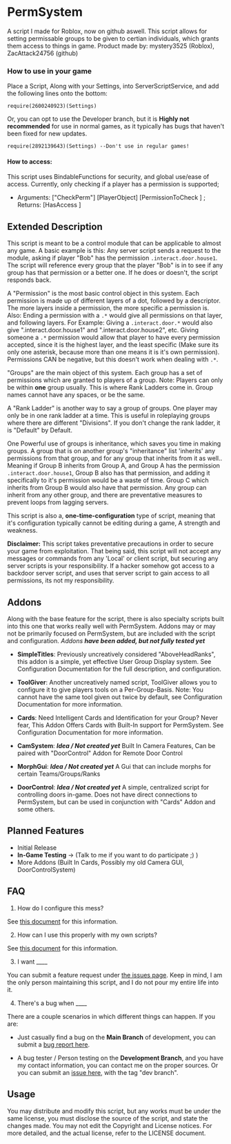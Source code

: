 # PermSystem
A script I made for Roblox, now on github aswell. This script allows for setting permissable groups to be given to certian individuals, which grants them access to things in game.
Product made by: mystery3525 (Roblox), ZacAttack24756 (github)

### How to use in your game
Place a Script, Along with your Settings, into ServerScriptService, and add the following lines onto the bottom:
```
require(2600240923)(Settings)
```
Or, you can opt to use the Developer branch, but it is **Highly not recommended** for use in normal games, as it typically has bugs that haven't been fixed for new updates.
```
require(2892139643)(Settings) --Don't use in regular games!
```

#### How to access:
This script uses BindableFunctions for security, and global use/ease of access. Currently, only checking if a player has a permission is supported;
- Arguments: ["CheckPerm"] [PlayerObject] [PermissionToCheck <str>]  ; Returns: [HasAccess <bool>]

## Extended Description
This script is meant to be a control module that can be applicable to almost any game. A basic example is this: Any server script sends a request to the module, asking if player "Bob" has the permission `.interact.door.house1`. The script will reference every group that the player "Bob" is in to see if any group has that permission or a better one. If he does or doesn't, the script responds back.

A "Permission" is the most basic control object in this system. Each permission is made up of different layers of a dot, followed by a descriptor. The more layers inside a permission, the more specific a permission is. Also: Ending a permission with a `.*` would give all permissions on that layer, and following layers. For Example: Giving a `.interact.door.*` would also give ".interact.door.house1" and ".interact.door.house2", etc. Giving someone a `.*` permission would allow that player to have every permission accepted, since it is the highest layer, and the least specific (Make sure its only one asterisk, because more than one means it is it's own permission). Permissions CAN be negative, but this doesn't work when dealing with `.*`.

"Groups" are the main object of this system. Each group has a set of permissions which are granted to players of a group. Note: Players can only be within **one** group usually. This is where Rank Ladders come in. Group names cannot have any spaces, or be the same.

A "Rank Ladder" is another way to say a group of groups. One player may only be in one rank ladder at a time. This is useful in roleplaying groups where there are different "Divisions". If you don't change the rank ladder, it is "Default" by Default.

One Powerful use of groups is inheritance, which saves you time in making groups. A group that is on another group's "inheritance" list 'inherits' any permissions from that group, and for any group that inherits from it as well.. Meaning if Group B inherits from Group A, and Group A has the permission `.interact.door.house1`, Group B also has that permission, and adding it specifically to it's permission would be a waste of time. Group C which inherits from Group B would also have that permission. Any group can inherit from any other group, and there are preventative measures to prevent loops from lagging servers.

This script is also a, **one-time-configuration** type of script, meaning that it's configuration typically cannot be editing during a game, A strength and weakness.

**Disclaimer:** This script takes preventative precautions in order to secure your game from exploitation. That being said, this script will not accept any messages or commands from any 'Local' or client script, but securing any server scripts is your responsibility. If a hacker somehow got access to a backdoor server script, and uses that server script to gain access to all permissions, its not my responsibility.

## Addons

Along with the base feature for the script, there is also specialty scripts built into this one that works really well with PermSystem. Addons may or may not be primarily focused on PermSystem, but are included with the script and configuration. *Addons __have been added, but not fully tested yet__*

- **SimpleTitles**: Previously uncreatively considered "AboveHeadRanks", this addon is a simple, yet effective User Group Display system. See Configuration Documentation for the full description, and configuration.

- **ToolGiver**: Another uncreatively named script, ToolGiver allows you to configure it to give players tools on a Per-Group-Basis. Note: You cannot have the same tool given out twice by default, see Configuration Documentation for more information.

- **Cards**: Need Intelligent Cards and Identification for your Group? Never fear, This Addon Offers Cards with Built-In support for PermSystem. See Configuration Documentation for more information.

- **CamSystem**: *__Idea / Not created yet__* Built In Camera Features, Can be paired with "DoorControl" Addon for Remote Door Control

- **MorphGui**: *__Idea / Not created yet__* A Gui that can include morphs for certain Teams/Groups/Ranks

- **DoorControl**: *__Idea / Not created yet__* A simple, centralized script for controlling doors in-game. Does not have direct connections to PermSystem, but can be used in conjunction with "Cards" Addon and some others.

## Planned Features
- Initial Release
- **In-Game Testing** -> (Talk to me if you want to do participate ;)  )
- More Addons (Built In Cards, Possibly my old Camera GUI, DoorControlSystem)

## FAQ
1. How do I configure this mess?

  See [this document](https://github.com/ZacAttack24756/PermSystem/blob/master/MainModule/ConfigDocumentation.lua) for this information.

2. How can I use this properly with my own scripts?

  See [this document](https://github.com/ZacAttack24756/PermSystem/blob/master/MainModule/ApiUsage.lua) for this information.

3. I want ____

  You can submit a feature request under [the issues page](https://github.com/ZacAttack24756/PermSystem/issues). Keep in mind, I am the only person maintaining this script, and I do not pour my entire life into it.

4. There's a bug when ____

  There are a couple scenarios in which different things can happen. If you are:

  - Just casually find a bug on the **Main Branch** of development, you can submit a [bug report here](https://github.com/ZacAttack24756/PermSystem/issues).

  - A bug tester / Person testing on the **Development Branch**, and you have my contact information, you can contact me on the proper sources. Or you can submit an [issue here](https://github.com/ZacAttack24756/PermSystem/issues), with the tag "dev branch".

## Usage
You may distribute and modify this script, but any works must be under the same license, you must disclose the source of the script, and state the changes made. You may not edit the Copyright and License notices. For more detailed, and the actual license, refer to the LICENSE document.
